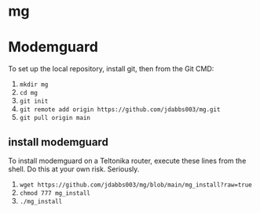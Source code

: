 # mg
# Modemguard

To set up the local repository, install git, then from the Git CMD:
1. `mkdir mg`
1. `cd mg`
1. `git init`
1. `git remote add origin https://github.com/jdabbs003/mg.git`
1. `git pull origin main`

## install modemguard

To install modemguard on a Teltonika router, execute these lines from the shell. Do this at your own risk. Seriously.
1. `wget https://github.com/jdabbs003/mg/blob/main/mg_install?raw=true`
1. `chmod 777 mg_install`
3. `./mg_install`
